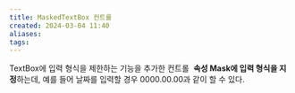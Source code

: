 ```yaml
---
title: MaskedTextBox 컨트롤
created: 2024-03-04 11:40
aliases: 
tags:
---
```

TextBox에 입력 형식을 제한하는 기능을 추가한 컨트롤
 **속성 Mask에 입력 형식을 지정**하는데, 예를 들어 날짜를 입력할 경우 0000.00.00과 같이 할 수 있다.

